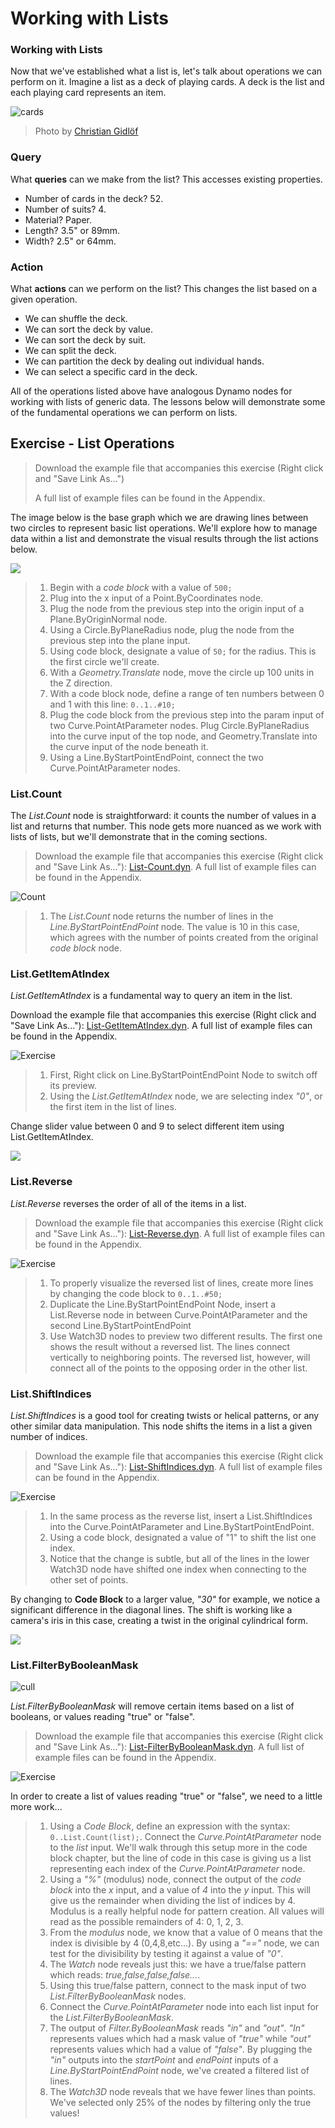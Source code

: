 # Working with Lists

### Working with Lists

Now that we've established what a list is, let's talk about operations we can perform on it. Imagine a list as a deck of playing cards. A deck is the list and each playing card represents an item.

![cards](../../.gitbook/assets/Playing\_cards\_modified.jpg)

> Photo by [Christian Gidlöf](https://commons.wikimedia.org/wiki/File:Playing\_cards\_modified.jpg)

### Query

What **queries** can we make from the list? This accesses existing properties.

* Number of cards in the deck? 52.
* Number of suits? 4.
* Material? Paper.
* Length? 3.5" or 89mm.
* Width? 2.5" or 64mm.

### Action

What **actions** can we perform on the list? This changes the list based on a given operation.

* We can shuffle the deck.
* We can sort the deck by value.
* We can sort the deck by suit.
* We can split the deck.
* We can partition the deck by dealing out individual hands.
* We can select a specific card in the deck.

All of the operations listed above have analogous Dynamo nodes for working with lists of generic data. The lessons below will demonstrate some of the fundamental operations we can perform on lists.

## **Exercise - List Operations**

> Download the example file that accompanies this exercise (Right click and "Save Link As...")
>
> A full list of example files can be found in the Appendix.

The image below is the base graph which we are drawing lines between two circles to represent basic list operations. We'll explore how to manage data within a list and demonstrate the visual results through the list actions below.

![](<../../.gitbook/assets/working with list - list operation.jpg>)

> 1. Begin with a _code block_ with a value of `500;`
> 2. Plug into the x input of a Point.ByCoordinates node.
> 3. Plug the node from the previous step into the origin input of a Plane.ByOriginNormal node.
> 4. Using a Circle.ByPlaneRadius node, plug the node from the previous step into the plane input.
> 5. Using code block, designate a value of `50;` for the radius. This is the first circle we'll create.
> 6. With a _Geometry.Translate_ node, move the circle up 100 units in the Z direction.
> 7. With a code block node, define a range of ten numbers between 0 and 1 with this line: `0..1..#10;`
> 8. Plug the code block from the previous step into the param input of two Curve.PointAtParameter nodes. Plug Circle.ByPlaneRadius into the curve input of the top node, and Geometry.Translate into the curve input of the node beneath it.
> 9. Using a Line.ByStartPointEndPoint, connect the two Curve.PointAtParameter nodes.

### List.Count

The _List.Count_ node is straightforward: it counts the number of values in a list and returns that number. This node gets more nuanced as we work with lists of lists, but we'll demonstrate that in the coming sections.

> Download the example file that accompanies this exercise (Right click and "Save Link As..."): [List-Count.dyn](https://github.com/h-iL/ForkedDynamoPrimerReorganized/blob/main/06\_Designing-with-Lists/datasets/6-2/List-Count.dyn). A full list of example files can be found in the Appendix.

![Count](<../../.gitbook/assets/working with list - list operation - list count.jpg>)

> 1. The _List.Count_ node returns the number of lines in the _Line.ByStartPointEndPoint_ node. The value is 10 in this case, which agrees with the number of points created from the original _code block_ node.

### List.GetItemAtIndex

_List.GetItemAtIndex_ is a fundamental way to query an item in the list.

Download the example file that accompanies this exercise (Right click and "Save Link As..."): [List-GetItemAtIndex.dyn](https://github.com/h-iL/ForkedDynamoPrimerReorganized/blob/main/06\_Designing-with-Lists/datasets/6-2/List-GetItemAtIndex.dyn). A full list of example files can be found in the Appendix.

![Exercise](<../../.gitbook/assets/working with list - get item index 01.jpg>)

> 1. First, Right click on Line.ByStartPointEndPoint Node to switch off its preview.
> 2. Using the _List.GetItemAtIndex_ node, we are selecting index _"0"_, or the first item in the list of lines.

Change slider value between 0 and 9 to select different item using List.GetItemAtIndex.

![](<../../.gitbook/assets/working with list - get item index 02.gif>)

### List.Reverse

_List.Reverse_ reverses the order of all of the items in a list.

> Download the example file that accompanies this exercise (Right click and "Save Link As..."): [List-Reverse.dyn](https://github.com/h-iL/ForkedDynamoPrimerReorganized/blob/main/06\_Designing-with-Lists/datasets/6-2/List-Reverse.dyn). A full list of example files can be found in the Appendix.

![Exercise](<../../.gitbook/assets/working with list - list reverse.jpg>)

> 1. To properly visualize the reversed list of lines, create more lines by changing the code block to `0..1..#50;`
> 2. Duplicate the Line.ByStartPointEndPoint Node, insert a List.Reverse node in between Curve.PointAtParameter and the second Line.ByStartPointEndPoint
> 3. Use Watch3D nodes to preview two different results. The first one shows the result without a reversed list. The lines connect vertically to neighboring points. The reversed list, however, will connect all of the points to the opposing order in the other list.

### List.ShiftIndices <a href="#listshiftindices" id="listshiftindices"></a>

_List.ShiftIndices_ is a good tool for creating twists or helical patterns, or any other similar data manipulation. This node shifts the items in a list a given number of indices.

> Download the example file that accompanies this exercise (Right click and "Save Link As..."): [List-ShiftIndices.dyn](https://primer.dynamobim.org/06\_Designing-with-Lists/datasets/6-2/List-ShiftIndices.dyn). A full list of example files can be found in the Appendix.

![Exercise](<../../.gitbook/assets/working with list - shiftIndices 01.jpg>)

> 1. In the same process as the reverse list, insert a List.ShiftIndices into the Curve.PointAtParameter and Line.ByStartPointEndPoint.
> 2. Using a code block, designated a value of "1" to shift the list one index.
> 3. Notice that the change is subtle, but all of the lines in the lower Watch3D node have shifted one index when connecting to the other set of points.

By changing to **Code Block** to a larger value, _"30"_ for example, we notice a significant difference in the diagonal lines. The shift is working like a camera's iris in this case, creating a twist in the original cylindrical form.

![](<../../.gitbook/assets/working with list - shiftIndices 02.jpg>)

### List.FilterByBooleanMask <a href="#listfilterbybooleanmask" id="listfilterbybooleanmask"></a>

![cull](https://primer.dynamobim.org/06\_Designing-with-Lists/images/6-2/cull2.jpg)

_List.FilterByBooleanMask_ will remove certain items based on a list of booleans, or values reading "true" or "false".

> Download the example file that accompanies this exercise (Right click and "Save Link As..."): [List-FilterByBooleanMask.dyn](https://primer.dynamobim.org/06\_Designing-with-Lists/datasets/6-2/List-FilterByBooleanMask.dyn). A full list of example files can be found in the Appendix.

![Exercise](<../../.gitbook/assets/working with list - filter by bool mask.jpg>)

In order to create a list of values reading "true" or "false", we need to a little more work...

> 1. Using a _Code Block_, define an expression with the syntax: `0..List.Count(list);`. Connect the _Curve.PointAtParameter_ node to the _list_ input. We'll walk through this setup more in the code block chapter, but the line of code in this case is giving us a list representing each index of the _Curve.PointAtParameter_ node.
> 2. Using a _"%"_ (modulus) node, connect the output of the _code block_ into the _x_ input, and a value of _4_ into the _y_ input. This will give us the remainder when dividing the list of indices by 4. Modulus is a really helpful node for pattern creation. All values will read as the possible remainders of 4: 0, 1, 2, 3.
> 3. From the _modulus_ node, we know that a value of 0 means that the index is divisible by 4 (0,4,8,etc...). By using a _"=="_ node, we can test for the divisibility by testing it against a value of _"0"_.
> 4. The _Watch_ node reveals just this: we have a true/false pattern which reads: _true,false,false,false..._.
> 5. Using this true/false pattern, connect to the mask input of two _List.FilterByBooleanMask_ nodes.
> 6. Connect the _Curve.PointAtParameter_ node into each list input for the _List.FilterByBooleanMask_.
> 7. The output of _Filter.ByBooleanMask_ reads _"in"_ and _"out"_. _"In"_ represents values which had a mask value of _"true"_ while _"out"_ represents values which had a value of _"false"_. By plugging the _"in"_ outputs into the _startPoint_ and _endPoint_ inputs of a _Line.ByStartPointEndPoint_ node, we've created a filtered list of lines.
> 8. The _Watch3D_ node reveals that we have fewer lines than points. We've selected only 25% of the nodes by filtering only the true values!

